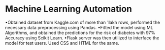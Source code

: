 # Machine Learning Automation 
•Obtained dataset from Kaggle.com of more than 1lakh rows, performed the necessary data preprocessing using Pandas.
•Fitted the model using ML Algorithms, and obtained the predictions for the risk of diabetes with 97% Accuracy using Scikit Learn.
•Flask server was then utilized to interface the model for test users. Used CSS and HTML for the same.
